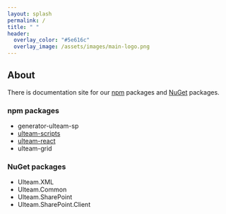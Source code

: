```yaml
---
layout: splash
permalink: /
title: " "
header:
  overlay_color: "#5e616c"
  overlay_image: /assets/images/main-logo.png
---
```


## About

There is documentation site for our [npm](https://www.npmjs.com/~ulteam) packages and [NuGet](https://www.nuget.org/profiles/Ulteam) packages.


### npm packages

- generator-ulteam-sp
- [ulteam-scripts](/npm/ulteam-scripts/about/)
- [ulteam-react](/npm/ulteam-react/about/)
- ulteam-grid

### NuGet packages

- Ulteam.XML
- Ulteam.Common
- Ulteam.SharePoint
- Ulteam.SharePoint.Client